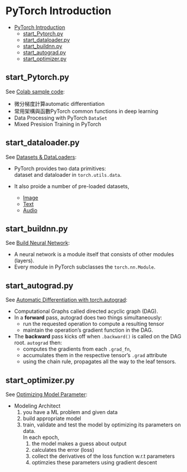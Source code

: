 # PyTorch Introduction
- [PyTorch Introduction](#pytorch-introduction)
  - [start_Pytorch.py](#start_pytorchpy)
  - [start_dataloader.py](#start_dataloaderpy)
  - [start_buildnn.py](#start_buildnnpy)
  - [start_autograd.py](#start_autogradpy)
  - [start_optimizer.py](#start_optimizerpy)

## start_Pytorch.py

See [Colab sample code](https://colab.research.google.com/drive/1CmkRJ5R41D2QIZXQLszMt68TWUrGd-yf):  
- 微分梯度計算automatic differentiation
- 常用架構與函數PyTorch common functions in deep learning
- Data Processing with PyTorch `DataSet`
- Mixed Presision Training in PyTorch

## start_dataloader.py

See [Datasets & DataLoaders](https://pytorch.org/tutorials/beginner/basics/data_tutorial.html):  
- PyTorch provides two data primitives:  
    dataset and dataloader in `torch.utils.data`.
    
- It also proide a number of pre-loaded datasets, 
  - [Image](https://pytorch.org/vision/stable/datasets.html)
  - [Text](https://pytorch.org/text/stable/datasets.html)
  - [Audio](https://pytorch.org/audio/stable/datasets.html)


## start_buildnn.py

See [Build Neural Network](https://pytorch.org/tutorials/beginner/basics/buildmodel_tutorial.html):  
- A neural network is a module itself that consists of other modules (layers).
- Every module in PyTorch subclasses the `torch.nn.Module`.


## start_autograd.py

See [Automatic Differentiation with torch.autograd](https://pytorch.org/tutorials/beginner/basics/autogradqs_tutorial.html):  
- Computational Graphs called directed acyclic graph (DAG).
- In a **forward** pass, autograd does two things simultaneously:
  - run the requested operation to compute a resulting tensor
  - maintain the operation’s gradient function in the DAG.
- The **backward** pass kicks off when `.backward()` is called on the DAG root. `autograd` then:
  - computes the gradients from each `.grad_fn`,
  - accumulates them in the respective tensor’s `.grad` attribute
  - using the chain rule, propagates all the way to the leaf tensors.

## start_optimizer.py

See [Optimizing Model Parameter](https://pytorch.org/tutorials/beginner/basics/optimization_tutorial.html):  
- Modeling Architect
    1. you have a ML problem and given data
    2. build appropriate model
    3. train, validate and test the model by optimizing its parameters on data.  
        In each epoch,
        1. the model makes a guess about output
        2. calculates the error (loss)
        3. collect the derivatives of the loss function w.r.t parameters
        4. optimzies these parameters using gradient descent
